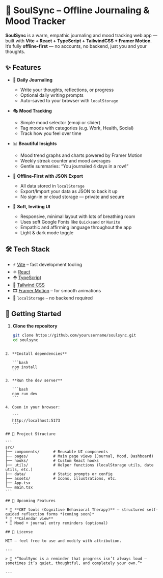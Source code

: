 # 🌿 SoulSync – Offline Journaling & Mood Tracker

**SoulSync** is a warm, empathic journaling and mood tracking web app — built with **Vite + React + TypeScript + TailwindCSS + Framer Motion**.  
It’s fully **offline-first** — no accounts, no backend, just you and your thoughts.

## ✨ Features

- 📝 **Daily Journaling**
  - Write your thoughts, reflections, or progress
  - Optional daily writing prompts
  - Auto-saved to your browser with `localStorage`

- 🎭 **Mood Tracking**
  - Simple mood selector (emoji or slider)
  - Tag moods with categories (e.g. Work, Health, Social)
  - Track how you feel over time

- 📊 **Beautiful Insights**
  - Mood trend graphs and charts powered by Framer Motion
  - Weekly streak counter and mood averages
  - Gentle summaries: “You journaled 4 days in a row!”

- 💾 **Offline-First with JSON Export**
  - All data stored in `localStorage`
  - Export/Import your data as JSON to back it up
  - No sign-in or cloud storage — private and secure

- 🌈 **Soft, Inviting UI**
  - Responsive, minimal layout with lots of breathing room
  - Uses soft Google Fonts like `Quicksand` or `Nunito`
  - Empathic and affirming language throughout the app
  - Light & dark mode toggle

## 🛠️ Tech Stack

- ⚡ [Vite](https://vitejs.dev/) – fast development tooling
- ⚛️ [React](https://react.dev/)
- ⛑️ [TypeScript](https://www.typescriptlang.org/)
- 🎨 [Tailwind CSS](https://tailwindcss.com/)
- 🎞️ [Framer Motion](https://www.framer.com/motion/) – for smooth animations
- 💽 `localStorage` – no backend required

## 🧪 Getting Started

1. **Clone the repository**
   ```bash
   git clone https://github.com/yourusername/soulsync.git
   cd soulsync
````

2. **Install dependencies**

   ```bash
   npm install
   ```

3. **Run the dev server**

   ```bash
   npm run dev
   ```

4. Open in your browser:

   ```
   http://localhost:5173
   ```

## 📁 Project Structure

```
src/
├── components/      # Reusable UI components
├── pages/           # Main page views (Journal, Mood, Dashboard)
├── hooks/           # Custom React hooks
├── utils/           # Helper functions (localStorage utils, date utils, etc.)
├── data/            # Static prompts or config
├── assets/          # Icons, illustrations, etc.
├── App.tsx
└── main.tsx
```

## 🚧 Upcoming Features

* 🧠 **CBT tools (Cognitive Behavioral Therapy)** – structured self-guided reflection forms *(coming soon)*
* 📅 **Calendar view**
* 🔔 Mood + journal entry reminders (optional)

## 📃 License

MIT — feel free to use and modify with attribution.

---

> 💬 *“SoulSync is a reminder that progress isn’t always loud — sometimes it’s quiet, thoughtful, and completely your own.”*

---
